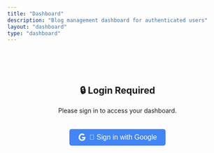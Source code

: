 ```yaml
---
title: "Dashboard"
description: "Blog management dashboard for authenticated users"
layout: "dashboard"
type: "dashboard"
---
```


<div class="login-required" style="text-align: center; padding: 50px;">
    <h2>🔒 Login Required</h2>
    <p>Please sign in to access your dashboard.</p>
    <button onclick="googleAuth.login()" class="login-btn" style="
        background: #4285f4;
        color: white;
        border: none;
        padding: 10px 20px;
        border-radius: 5px;
        font-size: 16px;
        cursor: pointer;
        margin-top: 20px;
        display: inline-flex;
        align-items: center;
    ">
        <svg width="18" height="18" viewBox="0 0 18 18" style="margin-right: 8px;">
            <path fill="#FFFFFF" d="M16.51 8H8.98v3h4.3c-.18 1-.74 1.48-1.6 2.04v2.01h2.6a7.8 7.8 0 0 0 2.38-5.88c0-.57-.05-.66-.15-1.18z"/>
            <path fill="#FFFFFF" d="M8.98 17c2.16 0 3.97-.72 5.3-1.94l-2.6-2.04a4.8 4.8 0 0 1-2.7.75 4.8 4.8 0 0 1-4.52-3.36H1.83v2.07A8 8 0 0 0 8.98 17z"/>
            <path fill="#FFFFFF" d="M4.46 10.41a4.8 4.8 0 0 1-.25-1.41c0-.49.09-.97.25-1.41V5.52H1.83a8 8 0 0 0-.86 3.48c0 1.24.32 2.47.86 3.48l2.63-2.07z"/>
            <path fill="#FFFFFF" d="M8.98 3.58c1.32 0 2.5.45 3.44 1.35l2.54-2.54A8 8 0 0 0 8.98 0 8 8 0 0 0 1.83 5.52L4.46 7.6A4.77 4.77 0 0 1 8.98 3.58z"/>
        </svg>
        🔑 Sign in with Google
    </button>
</div>

<div class="auth-required dashboard-content" style="display: none;">
    
# 📊 Blog Dashboard

Welcome to your personal blogging dashboard! From here you can manage your content, create new posts, and monitor your blog's performance.

## 🚀 Quick Actions

<div class="dashboard-actions" style="display: grid; grid-template-columns: repeat(auto-fit, minmax(250px, 1fr)); gap: 20px; margin: 20px 0;">
    
<div class="action-card" style="border: 1px solid #ddd; border-radius: 8px; padding: 20px; text-align: center;">
    <h3>✍️ Create New Post</h3>
    <p>Write and publish a new blog post</p>
    <button onclick="showCreatePostForm()" class="btn-primary">Create Post</button>
</div>

<div class="action-card" style="border: 1px solid #ddd; border-radius: 8px; padding: 20px; text-align: center;">
    <h3>📝 Manage Posts</h3>
    <p>Edit, publish, or delete existing posts</p>
    <button onclick="showPostsManager()" class="btn-primary">Manage Posts</button>
</div>

<div class="action-card" style="border: 1px solid #ddd; border-radius: 8px; padding: 20px; text-align: center;">
    <h3>📊 Analytics</h3>
    <p>View your blog's performance and statistics</p>
    <button onclick="showAnalytics()" class="btn-primary">View Analytics</button>
</div>

<div class="action-card" style="border: 1px solid #ddd; border-radius: 8px; padding: 20px; text-align: center;">
    <h3>⚙️ Settings</h3>
    <p>Customize your blog settings and preferences</p>
    <button onclick="showSettings()" class="btn-primary">Settings</button>
</div>

</div>

## 📋 Recent Activity

<div id="recent-activity" class="recent-activity">
    <p>Loading recent activity...</p>
</div>

## 📈 Quick Stats

<div class="stats-container" style="display: grid; grid-template-columns: repeat(auto-fit, minmax(200px, 1fr)); gap: 15px; margin: 20px 0;">
    
<div class="stat-card" style="background: #f8f9fa; border-radius: 8px; padding: 15px; text-align: center;">
    <h3 style="margin: 0; color: #0366d6;">-</h3>
    <p style="margin: 5px 0; color: #586069;">Total Posts</p>
</div>

<div class="stat-card" style="background: #f8f9fa; border-radius: 8px; padding: 15px; text-align: center;">
    <h3 style="margin: 0; color: #28a745;">-</h3>
    <p style="margin: 5px 0; color: #586069;">Published Posts</p>
</div>

<div class="stat-card" style="background: #f8f9fa; border-radius: 8px; padding: 15px; text-align: center;">
    <h3 style="margin: 0; color: #ffc107;">-</h3>
    <p style="margin: 5px 0; color: #586069;">Draft Posts</p>
</div>

<div class="stat-card" style="background: #f8f9fa; border-radius: 8px; padding: 15px; text-align: center;">
    <h3 style="margin: 0; color: #6f42c1;">-</h3>
    <p style="margin: 5px 0; color: #586069;">Total Views</p>
</div>

</div>

</div>

<!-- Modal for creating new posts -->
<div id="create-post-modal" class="modal" style="display: none;">
    <div class="modal-content">
        <span class="close" onclick="hideCreatePostForm()">&times;</span>
        <h2>✍️ Create New Blog Post</h2>
        
        <form id="create-post-form" onsubmit="return handleCreatePost(event);">
            <div class="form-group">
                <label for="post-title">Title *</label>
                <input type="text" id="post-title" name="title" required placeholder="Enter your post title">
            </div>
            
            <div class="form-group">
                <label for="post-content">Content *</label>
                <textarea id="post-content" name="content" required rows="15" placeholder="Write your post content in Markdown format...

## Introduction

Your content goes here...

## Main Points

- Point 1
- Point 2

## Conclusion

Wrap up your thoughts."></textarea>
            </div>
            
            <div class="form-row">
                <div class="form-group">
                    <label for="post-tags">Tags</label>
                    <input type="text" id="post-tags" name="tags" placeholder="technology, programming, personal">
                    <small>Separate tags with commas</small>
                </div>
                
                <div class="form-group">
                    <label for="post-category">Category</label>
                    <select id="post-category" name="category">
                        <option value="General">General</option>
                        <option value="Technology">Technology</option>
                        <option value="Business">Business</option>
                        <option value="Personal">Personal</option>
                        <option value="Projects">Projects</option>
                        <option value="Research">Research</option>
                    </select>
                </div>
            </div>
            
            <div class="form-actions">
                <button type="button" onclick="hideCreatePostForm()" class="btn-secondary">Cancel</button>
                <button type="submit" class="btn-primary">Create Post</button>
            </div>
        </form>
    </div>
</div>

<!-- Posts Manager Modal -->
<div id="posts-manager-modal" class="modal" style="display: none;">
    <div class="modal-content" style="max-width: 800px;">
        <span class="close" onclick="hidePostsManager()">&times;</span>
        <h2>📝 Manage Your Posts</h2>
        
        <div id="posts-list" class="posts-list">
            <p>Loading your posts...</p>
        </div>
    </div>
</div>

<script src="/js/google-auth.js"></script>
<script src="/js/dashboard.js"></script>

<style>
.btn-primary {
    background: #0366d6;
    color: white;
    border: none;
    padding: 10px 20px;
    border-radius: 5px;
    cursor: pointer;
    font-size: 14px;
}

.btn-secondary {
    background: #6c757d;
    color: white;
    border: none;
    padding: 10px 20px;
    border-radius: 5px;
    cursor: pointer;
    font-size: 14px;
}

.btn-primary:hover, .btn-secondary:hover {
    opacity: 0.9;
}

.modal {
    position: fixed;
    z-index: 1000;
    left: 0;
    top: 0;
    width: 100%;
    height: 100%;
    background-color: rgba(0,0,0,0.5);
}

.modal-content {
    background-color: #fefefe;
    margin: 15% auto;
    padding: 20px;
    border: 1px solid #888;
    border-radius: 8px;
    width: 80%;
    max-width: 600px;
    max-height: 80vh;
    overflow-y: auto;
}

.close {
    color: #aaa;
    float: right;
    font-size: 28px;
    font-weight: bold;
    cursor: pointer;
}

.close:hover {
    color: black;
}

.form-group {
    margin-bottom: 20px;
}

.form-row {
    display: grid;
    grid-template-columns: 1fr 1fr;
    gap: 20px;
}

.form-group label {
    display: block;
    margin-bottom: 5px;
    font-weight: bold;
}

.form-group input, .form-group textarea, .form-group select {
    width: 100%;
    padding: 8px 12px;
    border: 1px solid #ddd;
    border-radius: 4px;
    font-size: 14px;
    box-sizing: border-box;
}

.form-group small {
    color: #6c757d;
    font-size: 12px;
}

.form-actions {
    text-align: right;
    margin-top: 20px;
}

.form-actions button {
    margin-left: 10px;
}

.posts-list {
    max-height: 400px;
    overflow-y: auto;
}

.post-item {
    border: 1px solid #ddd;
    border-radius: 5px;
    padding: 15px;
    margin-bottom: 10px;
}

.post-item h4 {
    margin: 0 0 10px 0;
    color: #0366d6;
}

.post-item .post-meta {
    color: #6c757d;
    font-size: 12px;
    margin-bottom: 10px;
}

.post-item .post-actions {
    text-align: right;
}

.post-item .post-actions button {
    margin-left: 5px;
    padding: 5px 10px;
    font-size: 12px;
}
</style>
